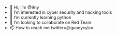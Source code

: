 - 👋 Hi, I’m @9ny
- 👀 I’m interested in cyber security and hacking tools
- 🌱 I’m currently learning python
- 💞️ I’m looking to collaborate on Red Team
- 📫 How to reach me  twitter=@guneycylan

<!---
9ny/9ny is a ✨ special ✨ repository because its `README.md` (this file) appears on your GitHub profile.
You can click the Preview link to take a look at your changes.
--->
